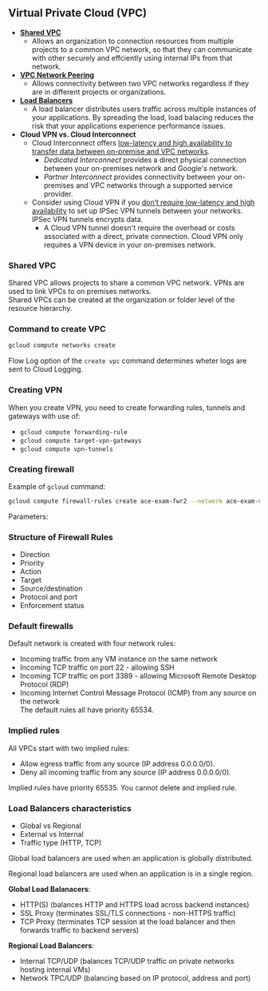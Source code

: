 ## Virtual Private Cloud (VPC)  
- [**Shared VPC**](https://cloud.google.com/vpc/docs/shared-vpc)
    - Allows an organization to connection resources from multiple projects to a common VPC network, so that they can communicate with other securely and effciently using internal IPs from that network.
- **[VPC Network Peering](https://cloud.google.com/vpc/docs/vpc-peering)**
    - Allows connectivity between two VPC networks regardless if they are in different projects or organizations.
- **[Load Balancers](https://cloud.google.com/load-balancing/docs/choosing-load-balancer)**
    - A load balancer distributes users traffic across multiple instances of your applications. By spreading the load, load balacing reduces the risk that your applications experience performance issues.
- **Cloud VPN vs. Cloud Interconnect**
    - Cloud Interconnect offers [low-latency and high availability to transfer data between on-premise and VPC networks](https://cloud.google.com/network-connectivity/docs/interconnect/concepts/overview).
        - *Dedicated Interconnect* provides a direct physical connection between your on-premises network and Google's network.
        - *Partner Interconnect* provides connectivity between your on-premises and VPC networks through a supported service provider.
    - Consider using Cloud VPN if you [don’t require low-latency and high availability](https://cloud.google.com/network-connectivity/docs/interconnect/concepts/overview#cloud-vpn-considerations) to set up IPSec VPN tunnels between your networks. IPSec VPN tunnels encrypts data.
        - A Cloud VPN tunnel doesn't require the overhead or costs associated with a direct, private connection. Cloud VPN only requires a VPN device in your on-premises network.

### Shared VPC
Shared VPC allows projects to share a common VPC network. VPNs are used to link VPCs to on premises networks.   
Shared VPCs can be created at the organization or folder level of the resource hierarchy.  


### Command to create VPC  

```bash
gcloud compute networks create
```

Flow Log option of the `create vpc` command determines wheter logs are sent to Cloud Logging.


### Creating VPN  
When you create VPN, you need to create forwarding rules, tunnels and gateways with use of:
- `gcloud compute forwarding-rule`    
- `gcloud compute target-vpn-gateways`  
- `gcloud compute vpn-tunnels`  


### Creating firewall  
Example of `gcloud` command:  
```bash
gcloud compute firewall-rules create ace-exam-fwr2 --network ace-exam-vpc1 --allow tcp:20000-25000
```
Parameters:  

### Structure of Firewall Rules  
- Direction
- Priority
- Action
- Target
- Source/destination
- Protocol and port
- Enforcement status


### Default firewalls  
Default network is created with four network rules:  
- Incoming traffic from any VM instance on the same network
- Incoming TCP traffic on port 22 - allowing SSH
- Incoming TCP traffic on port 3389 - allowing Microsoft Remote Desktop Protocol (RDP)
- Incoming Internet Control Message Protocol (ICMP) from any source on the network  
The default rules all have priority 65534.  



### Implied rules  
All VPCs start with two implied rules:  
- Allow egress traffic from any source (IP address 0.0.0.0/0).  
- Deny all incoming traffic from any source (IP address 0.0.0.0/0).

Implied rules have priority 65535. You cannot delete and implied rule.  

### Load Balancers characteristics  
- Global vs Regional  
- External vs Internal  
- Traffic type (HTTP, TCP)  

Global load balancers are used when an application is globally distributed.  

Regional load balancers are used when an application is in a single region.  

**Global Load Balanacers**:  
- HTTP(S) (balances HTTP and HTTPS load across backend instances)
- SSL Proxy  (terminates SSL/TLS connections - non-HTTPS traffic)
- TCP Proxy (terminates TCP session at the load balancer and then forwards traffic to backend servers)

**Regional Load Balancers**:  
- Internal TCP/UDP (balances TCP/UDP traffic on private networks hosting internal VMs)
- Network TPC/UDP (balancing based on IP protocol, address and port)

